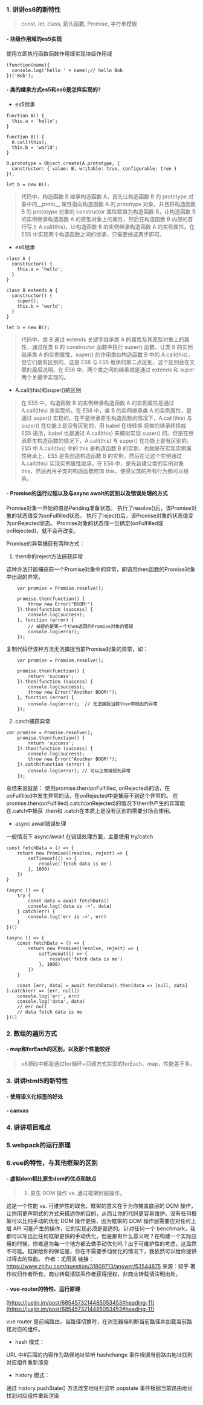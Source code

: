### 1. 讲讲es6的新特性

> const, let, class, 箭头函数, Promise, 字符串模板

#### - 块级作用域的es5实现

使用立即执行函数函数作用域实现块级作用域

``` 
(function(name){
  console.log('hello ' + name);// hello Bob
})('Bob');
```

#### - 类的继承方式es5和es6是怎样实现的?

* es5继承

``` 
function A() {
  this.a = 'hello';
}

function B() {
  A.call(this);
  this.b = 'world';
}

B.prototype = Object.create(A.prototype, {
  constructor: { value: B, writable: true, configurable: true }
});

let b = new B();
```

> 代码中，构造函数 B 继承构造函数 A，首先让构造函数 B 的 prototype 对象中的__proto__ 属性指向构造函数 A 的 prototype 对象，并且将构造函数 B 的 prototype 对象的 constructor 属性赋值为构造函数 B，让构造函数 B 的实例继承构造函数 A 的原型对象上的属性，然后在构造函数 B 内部的首行写上 A.call(this)，让构造函数 B 的实例继承构造函数 A 的实例属性。在 ES5 中实现两个构造函数之间的继承，只需要做这两步即可。

* es6继承

``` 
class A {
  constructor() {
    this.a = 'hello';
  }
}

class B extends A {
  constructor() {
	super();
	this.b = 'world';
  }
}

let b = new B();
```

> 代码中，类 B 通过 extends 关键字继承类 A 的属性及其原型对象上的属性，通过在类 B 的 constructor 函数中执行 super() 函数，让类 B 的实例继承类 A 的实例属性，super() 的作用类似构造函数 B 中的 A.call(this)，但它们是有区别的，这是 ES6 与 ES5 继承的第二点区别，这个区别会在文章的最后说明。在 ES6 中，两个类之间的继承就是通过 extends 和 super 两个关键字实现的。

* A.call(this)和super()的区别

> 在 ES5 中，构造函数 B 的实例继承构造函数 A 的实例属性是通过 A.call(this) 来实现的，在 ES6 中，类 B 的实例继承类 A 的实例属性，是通过 super() 实现的。在不是继承原生构造函数的情况下，A.call(this) 与 super() 在功能上是没有区别的，用 babel 在线转换 将类的继承转换成 ES5 语法，babel 也是通过 A.call(this) 来模拟实现 super() 的。但是在继承原生构造函数的情况下，A.call(this) 与 super() 在功能上是有区别的，ES5 中 A.call(this) 中的 this 是构造函数 B 的实例，也就是在实现实例属性继承上，ES5 是先创造构造函数 B 的实例，然后在让这个实例通过 A.call(this) 实现实例属性继承，在 ES6 中，是先新建父类的实例对象this，然后再用子类的构造函数修饰 this，使得父类的所有行为都可以继承。

#### - Promise的运行过程以及与async await的区别以及错误处理的方式

Promise对象一开始的值是Pending准备状态。
执行了resolve()后，该Promise对象的状态值变为onFulfilled状态。
执行了reject()后，该Promise对象的状态值变为onRejected状态。
Promise对象的状态值一旦确定(onFulfilled或onRejected)，就不会再改变。

Promise的异常捕获有两种方式：

1. then中的reject方法捕获异常

这种方法只能捕获前一个Promise对象中的异常，即调用then函数的Promise对象中出现的异常。

``` 
	var promise = Promise.resolve();

	promise.then(function() {
	    throw new Error("BOOM!")
	}).then(function (success) {
	    console.log(success);
	}, function (error) {
		// 捕捉的是第一个then返回的Promise对象的错误
	    console.log(error);
	});
```

复制代码但该种方法无法捕捉当前Promise对象的异常，如：

``` 
	var promise = Promise.resolve();

	promise.then(function() {
	    return 'success';
	}).then(function (success) {
	    console.log(success);
		throw new Error("Another BOOM!");
	}, function (error) {
	    console.log(error);  // 无法捕捉当前then中抛出的异常
	});
```

2. catch捕获异常

``` 
var promise = Promise.resolve();
	promise.then(function() {
	    return 'success';
	}).then(function (success) {
	    console.log(success);
		throw new Error("Another BOOM!");
	}).catch(function (error) {
        console.log(error); // 可以正常捕捉到异常
    });
```

总结来说就是：
使用promise.then(onFulfilled, onRejected)的话，在 onFulfilled中发生异常的话，在onRejected中是捕获不到这个异常的。
在promise.then(onFulfilled).catch(onRejected)的情况下then中产生的异常能在.catch中捕获
.then和 .catch在本质上是没有区别的需要分场合使用。

* async await错误处理

一般情况下 async/await 在错误处理方面，主要使用 try/catch

``` 
const fetchData = () => {
    return new Promise((resolve, reject) => {
        setTimeout(() => {
            resolve('fetch data is me')
        }, 1000)
    })
}

(async () => {
    try {
        const data = await fetchData()
        console.log('data is ->', data)
    } catch(err) {
        console.log('err is ->', err)
    }
})()

```

``` 
(async () => {
    const fetchData = () => {
        return new Promise((resolve, reject) => {
            setTimeout(() => {
                resolve('fetch data is me')
            }, 1000)
        })
    }

    const [err, data] = await fetchData().then(data => [null, data] ).catch(err => [err, null])
    console.log('err', err)
    console.log('data', data)
    // err null
    // data fetch data is me
})()
```

### 2. 数组的遍历方式

#### - map和forEach的区别，以及那个性能较好

> v8源码中都是通过for循环+回调方式实现的forEach、map，性能差不多。

### 3. 讲讲html5的新特性

#### - 使用语义化标签的好处

#### - canvas

### 4. 讲讲项目难点

### 5.webpack的运行原理

### 6.vue的特性，与其他框架的区别

#### - 虚拟dom相比原生dom的优点和缺点

> 1. 原生 DOM 操作 vs. 通过框架封装操作。

这是一个性能 vs. 可维护性的取舍。框架的意义在于为你掩盖底层的 DOM 操作，让你用更声明式的方式来描述你的目的，从而让你的代码更容易维护。没有任何框架可以比纯手动的优化 DOM 操作更快，因为框架的 DOM 操作层需要应对任何上层 API 可能产生的操作，它的实现必须是普适的。针对任何一个 benchmark，我都可以写出比任何框架更快的手动优化，但是那有什么意义呢？在构建一个实际应用的时候，你难道为每一个地方都去做手动优化吗？出于可维护性的考虑，这显然不可能。框架给你的保证是，你在不需要手动优化的情况下，我依然可以给你提供过得去的性能。
作者：尤雨溪
链接：https://www.zhihu.com/question/31809713/answer/53544875
来源：知乎
著作权归作者所有。商业转载请联系作者获得授权，非商业转载请注明出处。

#### - vue-router的特性、运行原理

[https://juejin.im/post/6854573214485053453#heading-11](https://juejin.im/post/6854573214485053453#heading-11)

vue router 是前端路由，当路径切换时，在浏览器端判断当前路径并加载当前路径对应的组件。

* hash 模式：

URL 中#后面的内容作为路径地址监听 hashchange 事件根据当前路由地址找到对应组件重新渲染

* history 模式：

通过 history.pushState() 方法改变地址栏监听 popstate 事件根据当前路由地址找到对应组件重新渲染
